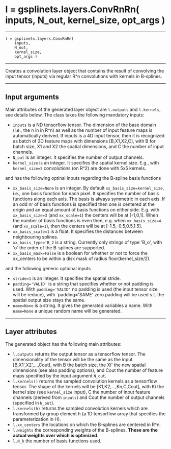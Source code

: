 # l = gsplinets.layers.ConvRnRn( inputs, N_out, kernel_size, opt_args )

---

````
l = gsplinets.layers.ConvRnRn( 
    inputs, 
    N_out, 
    kernel_size, 
    opt_args )
````

---

Creates a convolution layer object that contains the result of convolving the input tensor (inputs) via regular
R^n convolutions with kernels in B-splines. 

---

## Input arguments

Main attributes of the generated layer object are `l.outputs` and `l.kernels`, see details below. The class takes the following
mandatory inputs:

* `inputs` is a ND tensorflow tensor. The dimension of the base domain (i.e., the n in in R^n) as well as the number of input feature maps is automatically derived. If inputs is a 4D input tensor, then it is recognized as batch of 2D feature maps with dimensions [B,X1,X2,C], with B for batch size, X1 and X2 the spatial dimensions, and C the number of input channels.
* `N_out` is an integer. It specifies the number of output channels.
* `kernel_size` is an integer. It specifies the spatial kernel size. E.g., with `kernel_size=5` convolutions (on R^2) are done with 5x5 kernels.

and has the following optinal inputs regarding the B-spline basis functions

* `xx_basis_size=None` is an integer. By default `xx_basis_size=kernel_size`, i.e., one basis function for each pixel. It specifies the number of basis functions along each axis. The basis is always symmetric in each axis. If an odd nr of basis functions is specified then one is centered at the origin and an equal amount of basis functions on either side. E.g. with `xx_basis_size=3` (and `xx_scale=1`) the centers will be at [-1,0,1]. When the number of basis functions is even then, e.g. when `xx_basis_size=4` (and `xx_scale=1`), then the centers will be at [-1.5,-0.5,0.5,1.5].
* `xx_basis_scale=1` is a float. It specifies the distances between neighbouring splines.
* `xx_basis_type='B_2` is a string. Currently only strings of type 'B_o', with 'o' the order of the B-splines are supported.
* `xx_basis_mask=False` is a boolean for whether or not to force the xx_centers to be within a disk mask of radius floor(kernel_size/2).

and the following generic optional inputs

* `stride=1` is an integer. It specifies the spatial stride.
* `padding='VALID'` is a string that specifies whether or not padding is used. With `padding='VALID'` no padding is used (the input tensor size will be reduce), with `padding='SAME' zero padding will be used s.t. the spatial output size stays the same.
* `name=None` is a string. It gives the generated variables a name. With `name=None` a unique random name will be generated.

---

## Layer attributes

The generated object has the following main attributes:

* `l.outputs` returns the output tensor as a tensorflow tensor. The dimensionality of the tensor will be the same as the input [B,X1',X2',...,Cout], with B the batch size, the Xi' the new spatial dimensions (see also padding options), and Cout the number of feature maps specified by the input argument `N_out`.
* `l.kernels()` returns the sampled convolution kernels as a tensorflow tensor. The shape of the kernels will be [K1,K2,...,Kn,C,Cout], with Ki the kernel size (see `kernel_size` input), C the number of input feature channels (derived from `inputs`) and Cout the number of output channels (specified in `N_out`).
* `l.kernels(h)` returns the sampled convolution kernels which are transformed by group element h (a 1D tensorflow array that specifies the parameterization in H).
* `l.xx_centers` the locations on which the B-splines are centered in R^n.
* `l.weights` the corresponding weights of the B-splines. **These are the actual weights over which is optimized**.
* `l.N_k` the number of basis functions used.